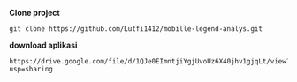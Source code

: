**Clone project**  

```
git clone https://github.com/Lutfi1412/mobille-legend-analys.git
```
**download aplikasi**  

```
https://drive.google.com/file/d/1QJe0EImntjiYgjUvoUz6X40jhv1gjqLt/view?usp=sharing
```
